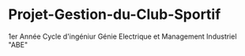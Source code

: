 # Projet-Gestion-du-Club-Sportif
1er Année Cycle d'ingéniur Génie Electrique et Management Industriel "ABE"
